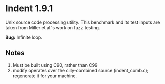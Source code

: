 # Indent 1.9.1

Unix source code processing utility. This benchmark and its test
inputs are taken from Miller et al.'s work on fuzz testing.

**Bug:** Infinite loop.

## Notes

1. Must be built using C90, rather than C99
1. modify operates over the cilly-combined source (indent_comb.c); regenerate
it for your machine.
